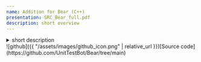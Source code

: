 ```yaml
---
name: Addition for Bear (C++)
presentation: SRC_Bear_full.pdf
description: short overview
---
```

<details>
    <summary>short description</summary>
Adding information about the project's linking structure to the result of Bear's work.

There is a [JSON Compilation Database](https://clang.llvm.org/docs/JSONCompilationDatabase.html) that is used in clangd and parsers to determine how files are compiled in a project. But this information does not fully describe the structure of the project, which is often needed for more accurate analysis or, in the case of UTBotCpp, for rebuilding the project in llvm bitcode, so link_commands.json was also used in UTBotCpp [old description](https://github.com/Software- Analysis-Team/link-commands), but they were made for a very outdated python version of Bear; in this project, the export of this information is implemented on the new version of Bear, which is already written in C++.

</details>
![github]({{ "/assets/images/github_icon.png" | relative_url }})[Source code](https://github.com/UnitTestBot/Bear/tree/main)
